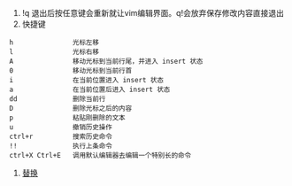 1. !q 退出后按任意键会重新就让vim编辑界面。q!会放弃保存修改内容直接退出     
1. 快捷键
```
h               光标左移
l               光标右移
A               移动光标到当前行尾，并进入 insert 状态
0               移动光标到当前行首
i               在当前位置进入 insert 状态
a               在当前位置后进入 insert 状态
dd              删除当前行
D               删除光标之后的内容
p               粘贴刚删除的文本
u               撤销历史操作
ctrl+r          搜索历史命令
!!              执行上条命令
ctrl+X Ctrl+E   调用默认编辑器去编辑一个特别长的命令
```
1. [替换](https://blog.csdn.net/shuangde800/article/details/10554513)
